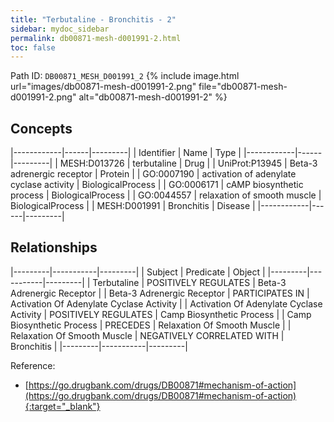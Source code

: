 ```yaml
---
title: "Terbutaline - Bronchitis - 2"
sidebar: mydoc_sidebar
permalink: db00871-mesh-d001991-2.html
toc: false 
---
```



Path ID: `DB00871_MESH_D001991_2`
{% include image.html url="images/db00871-mesh-d001991-2.png" file="db00871-mesh-d001991-2.png" alt="db00871-mesh-d001991-2" %}

## Concepts

|------------|------|---------|
| Identifier | Name | Type    |
|------------|------|---------|
| MESH:D013726 | terbutaline | Drug |
| UniProt:P13945 | Beta-3 adrenergic receptor | Protein |
| GO:0007190 | activation of adenylate cyclase activity | BiologicalProcess |
| GO:0006171 | cAMP biosynthetic process | BiologicalProcess |
| GO:0044557 | relaxation of smooth muscle | BiologicalProcess |
| MESH:D001991 | Bronchitis | Disease |
|------------|------|---------|

## Relationships

|---------|-----------|---------|
| Subject | Predicate | Object  |
|---------|-----------|---------|
| Terbutaline | POSITIVELY REGULATES | Beta-3 Adrenergic Receptor |
| Beta-3 Adrenergic Receptor | PARTICIPATES IN | Activation Of Adenylate Cyclase Activity |
| Activation Of Adenylate Cyclase Activity | POSITIVELY REGULATES | Camp Biosynthetic Process |
| Camp Biosynthetic Process | PRECEDES | Relaxation Of Smooth Muscle |
| Relaxation Of Smooth Muscle | NEGATIVELY CORRELATED WITH | Bronchitis |
|---------|-----------|---------|

Reference:
  - [https://go.drugbank.com/drugs/DB00871#mechanism-of-action](https://go.drugbank.com/drugs/DB00871#mechanism-of-action){:target="_blank"}